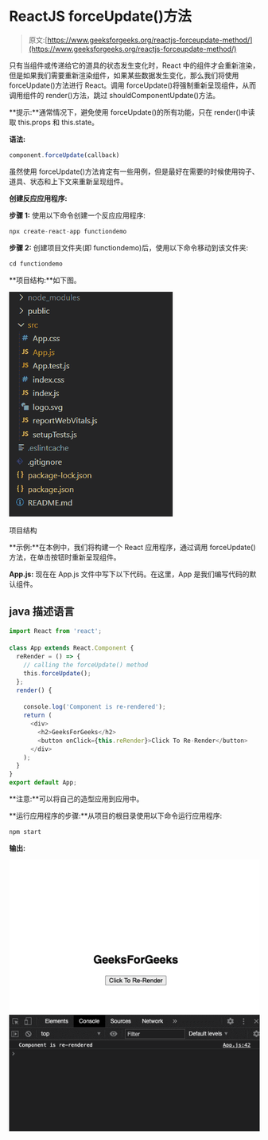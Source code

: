 # ReactJS forceUpdate()方法

> 原文:[https://www.geeksforgeeks.org/reactjs-forceupdate-method/](https://www.geeksforgeeks.org/reactjs-forceupdate-method/)

只有当组件或传递给它的道具的状态发生变化时，React 中的组件才会重新渲染，但是如果我们需要重新渲染组件，如果某些数据发生变化，那么我们将使用 forceUpdate()方法进行 React。调用 forceUpdate()将强制重新呈现组件，从而调用组件的 render()方法，跳过 shouldComponentUpdate()方法。

**提示:**通常情况下，避免使用 forceUpdate()的所有功能，只在 render()中读取 this.props 和 this.state。

**语法:**

```jsx
component.forceUpdate(callback)
```

虽然使用 forceUpdate()方法肯定有一些用例，但是最好在需要的时候使用钩子、道具、状态和上下文来重新呈现组件。

**创建反应应用程序:**

**步骤 1:** 使用以下命令创建一个反应应用程序:

```jsx
npx create-react-app functiondemo
```

**步骤 2:** 创建项目文件夹(即 functiondemo)后，使用以下命令移动到该文件夹:

```jsx
cd functiondemo
```

**项目结构:**如下图。

![](img/f04ae0d8b722a9fff0bd9bd138b29c23.png)

项目结构

**示例:**在本例中，我们将构建一个 React 应用程序，通过调用 forceUpdate()方法，在单击按钮时重新呈现组件。

**App.js:** 现在在 App.js 文件中写下以下代码。在这里，App 是我们编写代码的默认组件。

## java 描述语言

```jsx
import React from 'react';

class App extends React.Component {
  reRender = () => {
    // calling the forceUpdate() method
    this.forceUpdate();
  };
  render() {

    console.log('Component is re-rendered');
    return (
      <div>
        <h2>GeeksForGeeks</h2>
        <button onClick={this.reRender}>Click To Re-Render</button>
      </div>
    );
  }
}
export default App;
```

**注意:**可以将自己的造型应用到应用中。

**运行应用程序的步骤:**从项目的根目录使用以下命令运行应用程序:

```jsx
npm start
```

**输出:**

![](img/9d3e10ed2c5c589642176afdc27276f4.png)